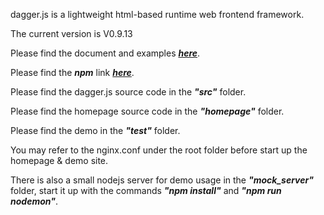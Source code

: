 dagger.js is a lightweight html-based runtime web frontend framework.

The current version is V0.9.13

Please find the document and examples ***[here](https://daggerjs.org)***.

Please find the ***npm*** link ***[here](https://www.npmjs.com/package/@peakman/dagger.js)***.

Please find the dagger.js source code in the ***"src"*** folder.

Please find the homepage source code in the ***"homepage"*** folder.

Please find the demo in the ***"test"*** folder.

You may refer to the nginx.conf under the root folder before start up the homepage & demo site.

There is also a small nodejs server for demo usage in the ***"mock_server"*** folder, start it up with the commands ***"npm install"*** and ***"npm run nodemon"***.
